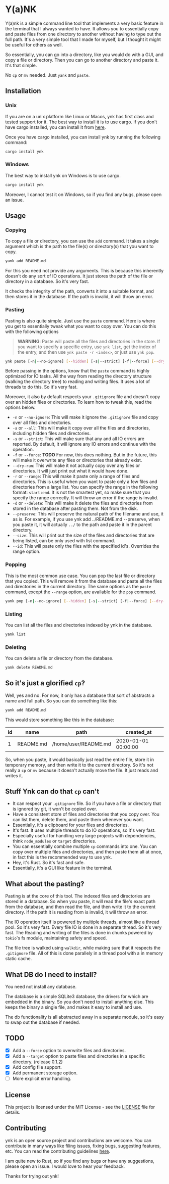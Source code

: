 # Y(a)NK

Y(a)nk is a simple command line tool that implements a very basic feature in the terminal that I always wanted to have. It allows you to essentially copy and paste files from one directory to another without having to type out the full path. It's a very simple tool that I made for myself, but I thought it might be useful for others as well.

So essentially, you can go into a directory, like you would do with a GUI, and copy a file or directory. Then you can go to another directory and paste it. It's that simple.

No `cp` or `mv` needed. Just `yank` and `paste`.

## Installation

### Unix

If you are on a unix platform like Linux or Macos, ynk has first class and tested support for it. The best way to install it is to use cargo. If you don't have cargo installed, you can install it from [here](https://rustup.rs/).

Once you have cargo installed, you can install ynk by running the following command:

```bash
cargo install ynk
```

### Windows

The best way to install ynk on Windows is to use cargo.

```bash
cargo install ynk
```

Moreover, I cannot test it on Windows, so if you find any bugs, please open an issue.

## Usage

### Copying

To copy a file or directory, you can use the `add` command. It takes a single argument which is the path to the file(s) or directory(s) that you want to copy.

```bash
yank add README.md
```

For this you need not provide any arguments. This is because this inherently doesn't do any sort of IO operations. It just stores the path of the file or directory in a database. So it's very fast.

It checks the integrity of the path, converts it into a suitable format, and then stores it in the database. If the path is invalid, it will throw an error.

### Pasting

Pasting is also quite simple. Just use the `paste` command. Here is where you get to essentially tweak what you want to copy over. You can do this with the following options

> **WARNING**: Paste will paste all the files and directories in the store. If you want to specify a specific entry, use `ynk list`, get the index of the entry, and then use `ynk paste -r <index>`, or just use `ynk pop`.

```bash
ynk paste [-n|--no-ignore] [--hidden] [-s|--strict] [-f|--force] [--dry-run] [-r|--range <start..end>] [--id <id1,id2>] [-d|--delete] FOLDER_NAME
```

Before passing in the options, know that the `paste` command is highly optimized for IO tasks. All the way from reading the directory structure (walking the directory tree) to reading and writing files. It uses a lot of threads to do this. So it's very fast.

Moreover, it also by default respects your `.gitignore` file and doesn't copy over an hidden files or directories. To learn how to tweak this, read the options below.

- `-n` or `--no-ignore`: This will make it ignore the `.gitignore` file and copy over all files and directories.
- `-a` or `--all`: This will make it copy over all the files and directories, including hidden files and directories.
- `-s` or `--strict`: This will make sure that any and all IO errors are reported. By default, it will ignore any IO errors and continue with the operation.
- `-f` or `--force`: **TODO** For now, this does nothing. But in the future, this will make it overwrite any files or directories that already exist.
- `--dry-run`: This will make it not actually copy over any files or directories. It will just print out what it would have done.
- `-r` or `--range`: This will make it paste only a range of files and directories. This is useful when you want to paste only a few files and directories from a large list. You can specify the range in the following format: `start:end`.
It is not the smartest yet, so make sure that you specify the range correctly. It will throw an error if the range is invalid.
- `-d` or `--delete`: This will make it delete the files and directories from stored in the database after pasting them. Not from the disk.
- `--preserve`: This will preserve the natural path of the filename and use, it as is. For example, if you use
ynk add ../README.md --preserve, when you paste it, it will actually `../` to the path and paste it in the parent directory.
- `--size`: This will print out the size of the files and directories that are being listed, can be only used with list command.
- `--id`: This will paste only the files with the specified id's. Overrides the range option.

### Popping

This is the most common use case.
You can pop the last file or directory that you copied. This will remove it from the database and paste all the files and directories in the current directory.
The same options as the `paste` command, except the `--range` option, are available for the `pop` command.

```bash
yank pop [-n|--no-ignore] [--hidden] [-s|--strict] [-f|--force] [--dry-run] [-d|--delete] FOLDER_NAME
```

### Listing

You can list all the files and directories indexed by ynk in the database.

```bash
yank list
```

### Deleting

You can delete a file or directory from the database.

```bash
yank delete README.md
```

## So it's just a glorified `cp`?

Well, yes and no. For now, it only has a database that sort of abstracts a name and full path. So you can do something like this:

```bash
yank add README.md
```

This would store something like this in the database:

| id | name     | path       | created_at |
|----|----------|------------|------------|
| 1  | README.md| /home/user/README.md | 2020-01-01 00:00:00 |

So, when you paste, it would basically just read the entire file, store it in temporary memory, and then write it to the current directory. So it's not really a `cp` or `mv` because it doesn't actually move the file. It just reads and writes it.

## Stuff Ynk can do that `cp` can't

- It can respect your `.gitignore` file. So if you have a file or directory that is ignored by git, it won't be copied over.
- Have a consistent store of files and directories that you copy over. You can list them, delete them, and paste them whenever you want.
- Essentially, it's a clipboard for your files and directories.
- It's fast. It uses multiple threads to do IO operations, so it's very fast.
- Especially useful for handling very large projects with dependencies, think `node_modules` or `target` directories.
- You can essentially combine multiple `cp` commands into one. You can copy over multiple files and directories, and then paste them all at once, in fact this is the recommended way to use ynk.
- Hey, it's Rust. So it's fast and safe.
- Essentially, it's a GUI like feature in the terminal.

## What about the pasting?

Pasting is at the core of this tool. The indexed files and directories are stored in a database. So when you paste, it will read the file's exact path from the database, and then read the file, and then write it to the current directory.
If the path it is reading from is invalid, it will throw an error.

The IO operation itself is powered by multiple threads, almost like a thread pool. So it's very fast. Every file IO is done in a separate thread. So it's very fast.
The Reading and writing of the files is done in chunks powered by `tokio`'s fs module, maintaining safety and speed.

The file tree is walked using `walkdir`, while making sure that it respects the `.gitignore` file. All of this is done parallely in a thread pool with a in memory static cache.

## What DB do I need to install?

You need not install any database.

The database is a simple SQLite3 database, the drivers for which are embedded in the binary. So you don't need to install anything else. This keeps the binary a single file, and makes it easy to install and use.

The db functionality is all abstracted away in a separate module, so it's easy to swap out the database if needed.

## TODO

- [x] Add a `--force` option to overwrite files and directories.
- [x] Add a `--target` option to paste files and directories in a specific directory. (release 0.1.2)
- [x] Add config file support.
- [x] Add permanent storage option.
- [ ] More explicit error handling.

## License

This project is licensed under the MIT License - see the [LICENSE](LICENSE) file for details.

## Contributing

ynk is an open source project and contributions are welcome. You can contribute in many ways like filing issues, fixing bugs, suggesting features, etc. You can read the contributing guidelines [here](CONTRIBUTING.md).

I am quite new to Rust, so if you find any bugs or have any suggestions, please open an issue. I would love to hear your feedback.

Thanks for trying out ynk!
